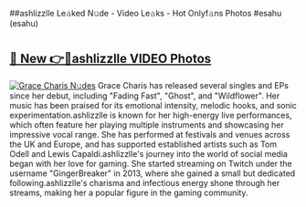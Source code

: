 ##ashlizzlle Le𝚊ked N𝚞de - Video Le𝚊ks - Hot Onlyf𝚊ns Photos #esahu (esahu)

# <h2><a href="https://mediaupload.pro?title=ashlizzlle&ref=9FEB">🔗 New 👉🔴ashlizzlle VIDEO Photos</a></h2>

[![Grace Charis N𝚞des](https://i.imgur.com/rIISA9y.gif)](https://mediaupload.pro?title=ashlizzlle&ref=9FEB)
Grace Charis has released several singles and EPs since her debut, including "Fading Fast", "Ghost", and "Wildflower". Her music has been praised for its emotional intensity, melodic hooks, and sonic experimentation.ashlizzlle is known for her high-energy live performances, which often feature her playing multiple instruments and showcasing her impressive vocal range. She has performed at festivals and venues across the UK and Europe, and has supported established artists such as Tom Odell and Lewis Capaldi.ashlizzlle's journey into the world of social media began with her love for gaming. She started streaming on Twitch under the username "GingerBreaker" in 2013, where she gained a small but dedicated following.ashlizzlle's charisma and infectious energy shone through her streams, making her a popular figure in the gaming community.